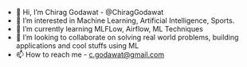 - 👋 Hi, I’m Chirag Godawat - @ChiragGodawat
- 👀 I’m interested in Machine Learning, Artificial Intelligence, Sports.
- 🌱 I’m currently learning MLFLow, Airflow, ML Techniques
- 💞️ I’m looking to collaborate on solving real world problems, building applications and cool stuffs using ML
- 📫 How to reach me - c.godawat@gmail.com

<!---
ChiragGodawat/ChiragGodawat is a ✨ special ✨ repository because its `README.md` (this file) appears on your GitHub profile.
You can click the Preview link to take a look at your changes.
--->
